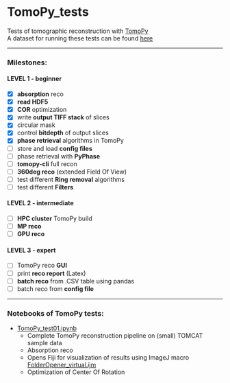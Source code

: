 # TomoPy_tests

Tests of tomographic reconstruction with [TomoPy](https://tomopy.readthedocs.io/en/latest/) <br />
A dataset for running these tests can be found [here](https://sesamejo-my.sharepoint.com/:f:/g/personal/gianluca_iori_sesame_org_jo/Ei7H2BsgcgZMqiMqEzER-5oBoUlZCwY84sKT3D5i1hPc_Q?e=GgsAR6)

---
### Milestones:
#### LEVEL 1 - beginner
- [x] **absorption** reco
- [x] **read HDF5**
- [x] **COR** optimization
- [x] write **output TIFF stack** of slices
- [x] circular mask
- [x] control **bitdepth** of output slices
- [x] **phase retrieval** algorithms in TomoPy
- [ ] store and load **config files**
- [ ] phase retrieval with **PyPhase**
- [ ] **tomopy-cli** full recon
- [ ] **360deg reco** (extended Field Of View)
- [ ] test different **Ring removal** algorithms
- [ ] test different **Filters**
#### LEVEL 2 - intermediate
- [ ] **HPC cluster** TomoPy build
- [ ] **MP reco**
- [ ] **GPU reco**
#### LEVEL 3 - expert
- [ ] TomoPy reco **GUI**
- [ ] print **reco report** (Latex)
- [ ] **batch reco** from .CSV table using pandas
- [ ] batch reco from **config file**
___
### Notebooks of TomoPy tests:
- [TomoPy_test01.ipynb](examples/TomoPy_test01.ipynb)
    - Complete TomoPy reconstruction pipeline on (small) TOMCAT sample data
    - Absorption reco
    - Opens Fiji for visualization of results using ImageJ macro [FolderOpener_virtual.ijm](https://gitlab.com/sesame_beats/imagej_utils/-/blob/master/macros/FolderOpener_virtual.ijm)
    - Optimization of Center Of Rotation
